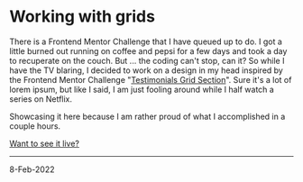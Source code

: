 # Working with grids

There is a Frontend Mentor Challenge that I have queued up to do. I got a little burned out running on coffee and pepsi for a few days and took a day to recuperate on the couch. But ... the coding can't stop, can it? So while I have the TV blaring, I decided to work on a design in my head inspired by the Frontend Mentor Challenge "[Testimonials Grid Section](https://www.frontendmentor.io/challenges/testimonials-grid-section-Nnw6J7Un7)". Sure it's a lot of lorem ipsum, but like I said, I am just fooling around while I half watch a series on Netflix. 

Showcasing it here because I am rather proud of what I accomplished in a couple hours.

[Want to see it live?](https://fyrfli.io/grids-one)

---
8-Feb-2022